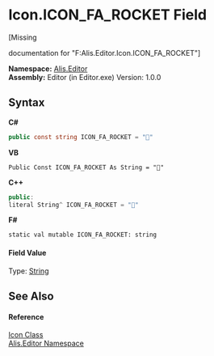 # Icon.ICON_FA_ROCKET Field
 

\[Missing <summary> documentation for "F:Alis.Editor.Icon.ICON_FA_ROCKET"\]

**Namespace:**&nbsp;<a href="b150ade4-39de-a232-5f06-d3cdc1b2c538">Alis.Editor</a><br />**Assembly:**&nbsp;Editor (in Editor.exe) Version: 1.0.0

## Syntax

**C#**<br />
``` C#
public const string ICON_FA_ROCKET = ""
```

**VB**<br />
``` VB
Public Const ICON_FA_ROCKET As String = ""
```

**C++**<br />
``` C++
public:
literal String^ ICON_FA_ROCKET = ""
```

**F#**<br />
``` F#
static val mutable ICON_FA_ROCKET: string
```


#### Field Value
Type: <a href="https://docs.microsoft.com/dotnet/api/system.string" target="_blank">String</a>

## See Also


#### Reference
<a href="cc0f883c-67f8-f772-c6d7-a60b129f22a7">Icon Class</a><br /><a href="b150ade4-39de-a232-5f06-d3cdc1b2c538">Alis.Editor Namespace</a><br />